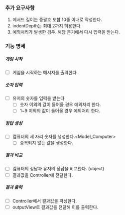 ### 추가 요구사항

1. 메서드 길이는 중괄호 포함 10줄 이내로 작성한다.
2. indentDepth는 최대 2까지 허용한다.
3. 예외처리가 발생한 경우. 해당 분기에서 다시 입력을 받는다.

### 기능 명세

##### 게임 시작

- [ ] 게임을 시작하는 메시지를 출력한다. <outputView>

##### 숫자 입력

- [ ] 유저의 숫자를 입력을 받는다 <inputView>
  - [ ] 숫자 이외의 값이 들어올 경우 예외처리 한다.<validation>
  - [ ] 1~9 이외의 값이 들어올 경우 예외처리 한다.<validation>

##### 정답 생성

- [ ] 컴퓨터의 세 자리 숫자를 생성한다.<Model_Computer>
  - [ ] 중복되지 않는 값을 생성한다.

##### 결과 비교

- [ ] 컴퓨터의 정답과 유저의 정답을 비교한다. (object)
- [ ] 결과값을 Controller에 전달한다.

##### 결과 출력

- [ ] Controller에서 결과값을 파싱한다.
- [ ] outputView로 결과값을 전달해 이를 출력한다.
